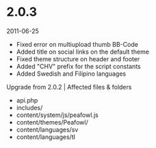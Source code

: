 # 2.0.3

2011-06-25

- Fixed error on multiupload thumb BB-Code
- Added title on social links on the default theme
- Fixed theme structure on header and footer
- Added "CHV" prefix for the script constants
- Added Swedish and Filipino languages

Upgrade from 2.0.2 | Affected files & folders

- api.php
- includes/
- content/system/js/peafowl.js
- content/themes/Peafowl/
- content/languages/sv
- content/languages/tl
